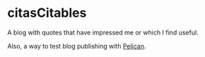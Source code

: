 # citasCitables

A blog with quotes that have impressed me or which I find useful.

Also, a way to test blog publishing with [Pelican](https://blog.getpelican.com/).
